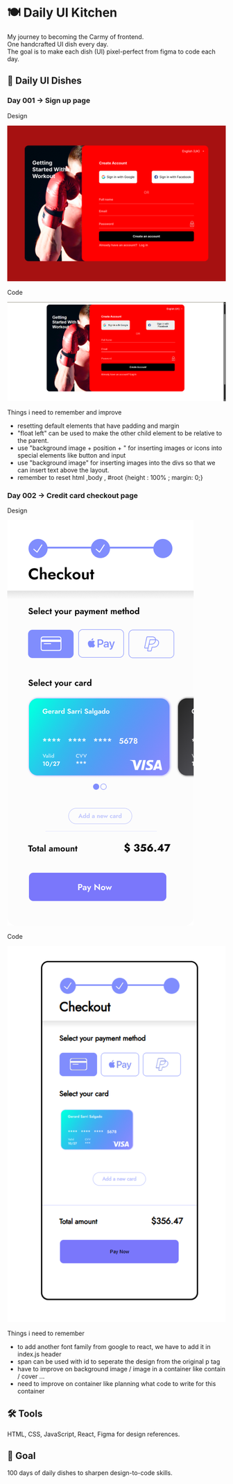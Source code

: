 # 🍽️ Daily UI Kitchen

My journey to becoming the Carmy of frontend.  
One handcrafted UI dish every day.  
The goal is to make each dish (UI) pixel-perfect from figma to code each day.

## 📅 Daily UI Dishes

### Day 001 → Sign up page

Design

![alt text](<daily-ui-kitchen/src/day-1/day-1-design & result/Day1_design.png>)

Code

![alt text](<daily-ui-kitchen/src/day-1/day-1-design & result/Day1_result.png>)

Things i need to remember and improve

- resetting default elements that have padding and margin
- "float left" can be used to make the other child element to be relative to the parent.
- use "background image + position + " for inserting images or icons into special elements like button and input
- use "background image" for inserting images into the divs so that we can insert text above the layout.
- remember to reset html ,body , #root {height : 100% ; margin: 0;}

### Day 002 → Credit card checkout page

Design 

![alt text](<daily-ui-kitchen/src/day-2/day-2 Design & Result/design.png>)

Code

![alt text](<daily-ui-kitchen/src/day-2/day-2 Design & Result/result.png>)

Things i need to remember

- to add another font family from google to react, we have to add it in index.js header 
- span can be used with id to seperate the design from the original p tag
- have to improve on background image / image in a container like contain / cover ...
- need to improve on container like planning what code to write for this container

## 🛠️ Tools

HTML, CSS, JavaScript, React, Figma for design references.

## 🎯 Goal

100 days of daily dishes to sharpen design-to-code skills.
